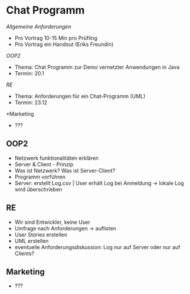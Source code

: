 # Chat Programm

*Allgemeine Anforderungen*
- Pro Vortrag 10-15 Min pro Prüfling
- Pro Vortrag ein Handout (Eriks Freundin)

*OOP2*
- Thema: Chat Programm zur Demo vernetzter Anwendungen in Java
- Termin: 20.1

*RE*
- Thema: Anforderungen für ein Chat-Programm (UML)
- Termin: 23.12

*Marketing
- ???

## OOP2

- Netzwerk funktionalitäten erklären
- Server & Client - Prinzip
- Was ist Netzwerk? Was ist Server-Client?
- Programm vorführen
- Server: erstellt Log.csv | User erhält Log bei Anmeldung -> lokale Log wird überschrieben

## RE

- Wir sind Entwickler, keine User
- Umfrage nach Anforderungen -> auflisten
- User Stories erstellen
- UML erstellen
- eventuelle Anforderungsdiskussion: Log nur auf Server oder nur auf Clients?

## Marketing

- ???
